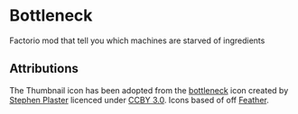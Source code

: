 # Bottleneck

Factorio mod that tell you which machines are starved of ingredients

## Attributions

The Thumbnail icon has been adopted from the [bottleneck](https://thenounproject.com/Stephen_Plaster/collection/flow-states/?i=366717) icon created by [Stephen Plaster](https://thenounproject.com/Stephen_Plaster/) licenced under [CCBY 3.0](https://creativecommons.org/licenses/by/3.0/us/legalcode).
Icons based of off [Feather](https://github.com/feathericons/feather).
